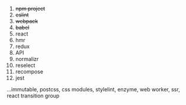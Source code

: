 1. ~~npm project~~
2. ~~eslint~~
3. ~~webpack~~
4. ~~babel~~
5. react
6. hmr
7. redux
8. API
9. normalizr
10. reselect
11. recompose
12. jest

...immutable, postcss, css modules, stylelint, enzyme, web worker, ssr, react transition group